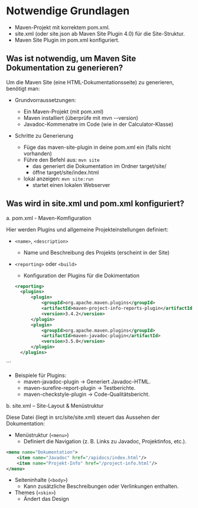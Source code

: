 # Notwendige Grundlagen

- Maven-Projekt mit korrektem pom.xml.
- site.xml (oder site.json ab Maven Site Plugin 4.0) für die Site-Struktur.
- Maven Site Plugin im pom.xml konfiguriert.

## Was ist notwendig, um Maven Site Dokumentation zu generieren?

Um die Maven Site (eine HTML-Dokumentationsseite) zu generieren, benötigt man:

- Grundvorraussetzungen:
  - Ein Maven-Projekt (mit pom.xml)
  - Maven installiert (überprüfe mit mvn --version)
  - Javadoc-Kommenatre im Code (wie in der Calculator-Klasse)

- Schritte zu Generierung
  - Füge das maven-site-plugin in deine pom.xml ein (falls nicht vorhanden)
  - Führe den Befehl aus:
  `mvn site`
    - das generiert die Dokumentation im Ordner target/site/
    - öffne target/site/index.html
  - lokal anzeigen:
  `mvn site:run`
    - startet einen lokalen Webserver

## Was wird in site.xml und pom.xml konfiguriert?

a. pom.xml - Maven-Komfiguration

Hier werden Plugins und allgemeine Projekteinstellungen definiert:

- `<name>`, `<description>`
  - Name und Beschreibung des Projekts (erscheint in der Site)
- `<reporting>` oder `<build>`
  - Konfiguration der Plugins für die Dokimentation

  ```xml
  <reporting>
    <plugins>
        <plugin>
            <groupId>org.apache.maven.plugins</groupId>
            <artifactId>maven-project-info-reports-plugin</artifactId>
            <version>3.4.2</version>
        </plugin>
        <plugin>
            <groupId>org.apache.maven.plugins</groupId>
            <artifactId>maven-javadoc-plugin</artifactId>
            <version>3.5.0</version>
        </plugin>
    </plugins>

</reporting>
```

- Beispiele für Plugins:
  - maven-javadoc-plugin → Generiert Javadoc-HTML.
  - maven-surefire-report-plugin → Testberichte.
  - maven-checkstyle-plugin → Code-Qualitätsbericht.

b. site.xml – Site-Layout & Menüstruktur

Diese Datei (liegt in src/site/site.xml) steuert das Aussehen der Dokumentation:

- Menüstruktur (`<menu>`)
  - Definiert die Navigation (z. B. Links zu Javadoc, Projektinfos, etc.).

```xml
<menu name="Dokumentation">
    <item name="Javadoc" href="/apidocs/index.html"/>
    <item name="Projekt-Info" href="/project-info.html"/>
</menu>
```

- Seiteninhalte (`<body>`)
  - Kann zusätzliche Beschreibungen oder Verlinkungen enthalten.
- Themes (`<skin>`)
  - Ändert das Design
